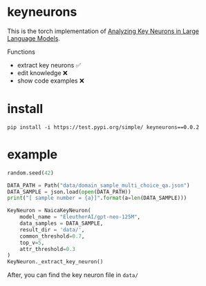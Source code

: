 # keyneurons
This is the torch implementation of [Analyzing Key Neurons in Large Language Models](https://arxiv.org/pdf/2406.10868).

Functions
* extract key neurons ✅
* edit knowledge ❌
* show code examples ❌

# install
```
pip install -i https://test.pypi.org/simple/ keyneurons==0.0.2
```

# example

```python
random.seed(42)

DATA_PATH = Path("data/domain_sample_multi_choice_qa.json")
DATA_SAMPLE = json.load(open(DATA_PATH))
print("[ sample number = {a}]".format(a=len(DATA_SAMPLE)))

KeyNeuron = NaicaKeyNeuron(
    model_name = "EleutherAI/gpt-neo-125M",
    data_samples = DATA_SAMPLE,
    result_dir = 'data/',
    common_threshold=0.7,
    top_v=5, 
    attr_threshold=0.3
)
KeyNeuron._extract_key_neuron()
```
After, you can find the key neuron file in `data/`

